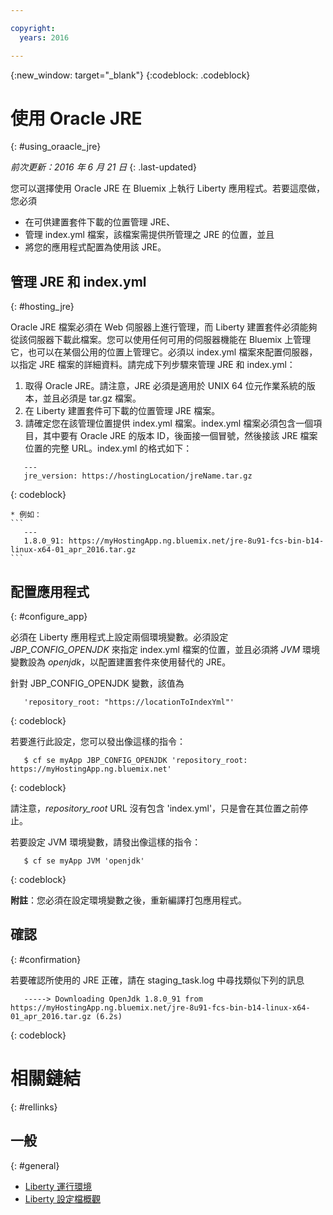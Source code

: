 ```yaml
---

copyright:
  years: 2016

---
```


{:new_window: target="_blank"}
{:codeblock: .codeblock}

# 使用 Oracle JRE
{: #using_oraacle_jre}

*前次更新：2016 年 6 月 21 日*
{: .last-updated}

您可以選擇使用 Oracle JRE 在 Bluemix 上執行 Liberty 應用程式。若要這麼做，您必須
* 在可供建置套件下載的位置管理 JRE、
* 管理 index.yml 檔案，該檔案需提供所管理之 JRE 的位置，並且
* 將您的應用程式配置為使用該 JRE。

## 管理 JRE 和 index.yml
{: #hosting_jre}

Oracle JRE 檔案必須在 Web 伺服器上進行管理，而 Liberty 建置套件必須能夠從該伺服器下載此檔案。您可以使用任何可用的伺服器機能在 Bluemix 上管理它，也可以在某個公用的位置上管理它。必須以 index.yml 檔案來配置伺服器，以指定 JRE 檔案的詳細資料。請完成下列步驟來管理 JRE 和 index.yml：
  1. 取得 Oracle JRE。請注意，JRE 必須是適用於 UNIX 64 位元作業系統的版本，並且必須是 tar.gz 檔案。
  2. 在 Liberty 建置套件可下載的位置管理 JRE 檔案。 
  3. 請確定您在該管理位置提供 index.yml 檔案。index.yml 檔案必須包含一個項目，其中要有 Oracle JRE 的版本 ID，後面接一個冒號，然後接該 JRE 檔案位置的完整 URL。index.yml 的格式如下：
```
   ---
   jre_version: https://hostingLocation/jreName.tar.gz
```
{: codeblock}

    * 例如：
    ```
       ---
       1.8.0_91: https://myHostingApp.ng.bluemix.net/jre-8u91-fcs-bin-b14-linux-x64-01_apr_2016.tar.gz
    ```

## 配置應用程式
{: #configure_app}

必須在 Liberty 應用程式上設定兩個環境變數。必須設定 *JBP_CONFIG_OPENJDK* 來指定 index.yml 檔案的位置，並且必須將 *JVM* 環境變數設為 *openjdk*，以配置建置套件來使用替代的 JRE。

針對 JBP_CONFIG_OPENJDK 變數，該值為
```
   'repository_root: "https://locationToIndexYml"'
```
{: codeblock}

若要進行此設定，您可以發出像這樣的指令：
```
   $ cf se myApp JBP_CONFIG_OPENJDK 'repository_root: https://myHostingApp.ng.bluemix.net'
```
{: codeblock}

請注意，*repository_root* URL 沒有包含 'index.yml'，只是會在其位置之前停止。

若要設定 JVM 環境變數，請發出像這樣的指令：
```
   $ cf se myApp JVM 'openjdk'
```
{: codeblock}

**附註**：您必須在設定環境變數之後，重新編譯打包應用程式。

## 確認
{: #confirmation}

若要確認所使用的 JRE 正確，請在 staging_task.log 中尋找類似下列的訊息
```
   -----> Downloading OpenJdk 1.8.0_91 from https://myHostingApp.ng.bluemix.net/jre-8u91-fcs-bin-b14-linux-x64-01_apr_2016.tar.gz (6.2s)
```
{: codeblock}

# 相關鏈結
{: #rellinks}
## 一般
{: #general}
* [Liberty 運行環境](index.html)
* [Liberty 設定檔概觀](http://www-01.ibm.com/support/knowledgecenter/SSAW57_8.5.5/com.ibm.websphere.wlp.nd.doc/ae/cwlp_about.html)
